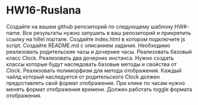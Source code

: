 # HW16-Ruslana
Создайте на вашем github репозиторий по следующему шаблону HW#-name. Все результаты нужно запушить в ваш репозиторий и прикрепить ссылку на hillel портале.
Создайте index.html в котором подключите js script.
Создайте README.md с описанием задания.
Необходимо реализовать родительские часы и дочерние часы.
Реализовать базовый класс Clock.
Реализовать два дочерних инстанса. Нужно создать классы которые будут наследовать базовые методы и свойства от Clock.
Реализовать полиморфизм для метода отображения. Каждый чайлд который наследуется от родительского Clock должен предоставлять свой формат отображения.
При клике по часам нужно менять формат отображения времени. Должен работать toggle формата отображения.

